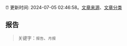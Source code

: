 :alarm_clock: 更新时间: 2024-07-05 02:46:58。[文章来源](/README.md)、[文章分类](/TAGS.md)

## 报告


> 关键字：`报告`、`月报`



